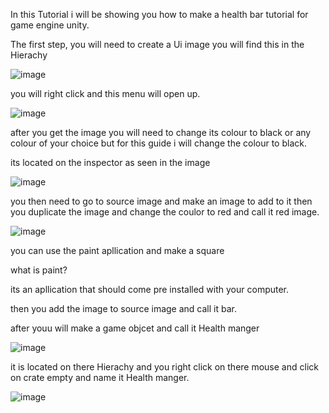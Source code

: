 In this Tutorial i will be showing you how to make a health bar tutorial for game engine unity.

The first step, you will need to create a Ui image  you will find this in the Hierachy 

![image](https://github.com/user-attachments/assets/73b7b8e5-86b1-43c2-bab5-92111220b44c)


you will right click and this menu will open up.

![image](https://github.com/user-attachments/assets/9d4d08b6-bd74-41a6-ba7a-c1b872f0f03e)

 
 after you get the image you will need to change its colour to black or any colour of your choice but for this guide i will change the colour to black.


its located on the inspector as seen in the image 


![image](https://github.com/user-attachments/assets/bb50bffe-f574-4fa7-ba9a-f02ff6e233c7)


you then need to go to source image  and make an image to add to it
then you duplicate the image and change the coulor to red and call it red image.

![image](https://github.com/user-attachments/assets/aeb880b1-0be5-43b3-998c-7c64cfad3e8f)

you can use the paint apllication  and make a square 

what is paint?

its an apllication that should come pre installed with your computer.

then you add the image to source image and call it bar.

after youu will make a game objcet and call it Health manger 

![image](https://github.com/user-attachments/assets/008830a4-b0bb-43b0-9493-de7875db97f5)

it is located on there Hierachy  and you right click on there mouse and  click on crate empty and name it Health manger.

![image](https://github.com/user-attachments/assets/d5f5c6f9-0eff-4c83-b296-c3d42fc211d0)







